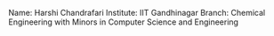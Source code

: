 Name: Harshi Chandrafari
Institute: IIT Gandhinagar
Branch: Chemical Engineering with Minors in Computer Science and Engineering
